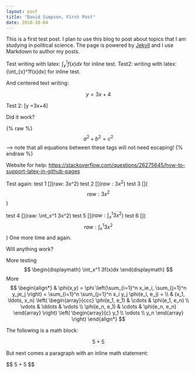 ```yaml
---
layout: post
title: "David Simpson, First Post"
date: 2018-10-04
---
```


This is a first test post. I plan to use this blog to post about topics that I am studying in political science. The page is powered by [Jekyll](http://jekyllrb.com) and I use Markdown to author my posts.

Test writing with latex: $\int_{x}^1f(x)dx$ for inline test.
Test2: writing with latex: \(\int_{x}^1f(x)dx\) for inline test.

And centered text writing:

$$y =3x+4$$

Test 2:
\[y =3x+4\]


Did it work?

 {% raw %}
  $$a^2 + b^2 = c^2$$ --> note that all equations between these tags will not need escaping! 
 {% endraw %}

Website for help:
https://stackoverflow.com/questions/26275645/how-to-support-latex-in-github-pages

Test again:
test 1 [](raw: 3x^2)
test 2 []($raw: 3x^2$)
test 3 []($$raw: 3x^2$$)

test 4 [](raw: \int_x^1 3x^2)
test 5 []($raw: \int_x^1 3x^2$)
test 6 []($$raw: \int_x^1 3x^2$$)
One more time and again.

Will anything work?

More testing
$$
\begin{displaymath}
\int_x^1 3f(x)dx
\end{displaymath}
$$
More
$$
\begin{align*}
  & \phi(x,y) = \phi \left(\sum_{i=1}^n x_ie_i, \sum_{j=1}^n y_je_j \right)
  = \sum_{i=1}^n \sum_{j=1}^n x_i y_j \phi(e_i, e_j) = \\
  & (x_1, \ldots, x_n) \left( \begin{array}{ccc}
      \phi(e_1, e_1) & \cdots & \phi(e_1, e_n) \\
      \vdots & \ddots & \vdots \\
      \phi(e_n, e_1) & \cdots & \phi(e_n, e_n)
    \end{array} \right)
  \left( \begin{array}{c}
      y_1 \\
      \vdots \\
      y_n
    \end{array} \right)
\end{align*}
$$

The following is a math block:

$$ 5 + 5 $$

But next comes a paragraph with an inline math statement:

\$$ 5 + 5 $$
